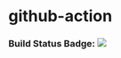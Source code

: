 # github-action

### Build Status Badge: ![](https://github.com/nader-hbo/github-action//actions/workflows/hello.yml/badge.svg)


<!--- BEGIN_TF_DOCS --->

 <!--- END_TF_DOCS --->